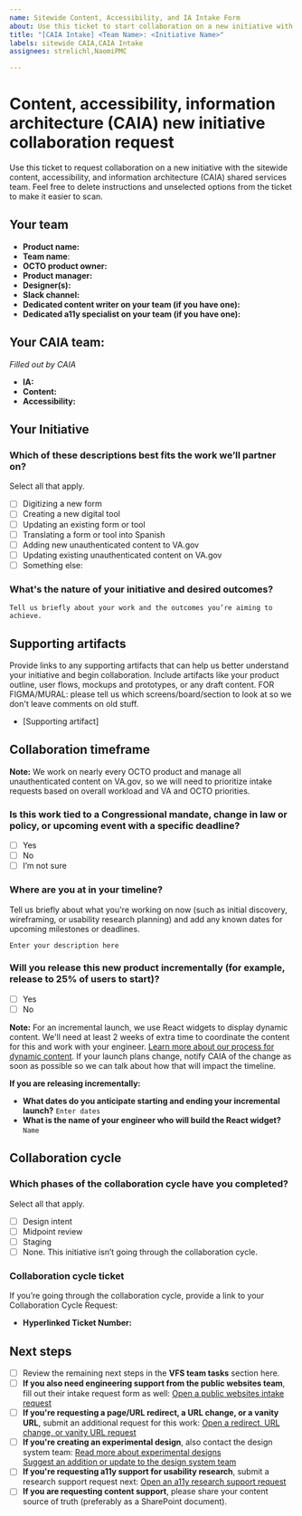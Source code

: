 ```yaml
---
name: Sitewide Content, Accessibility, and IA Intake Form
about: Use this ticket to start collaboration on a new initiative with the sitewide content, accessibility, and information architecture (CAIA)  team.
title: "[CAIA Intake] <Team Name>: <Initiative Name>"
labels: sitewide CAIA,CAIA Intake
assignees: strelichl,NaomiPMC

---
```

# Content, accessibility, information architecture (CAIA) new initiative collaboration request

Use this ticket to request collaboration on a new initiative with the sitewide content, accessibility, and information architecture (CAIA) shared services team. Feel free to delete instructions and unselected options from the ticket to make it easier to scan.

## Your team


- **Product name:**
- **Team name**:
- **OCTO product owner:** 
- **Product manager:** 
- **Designer(s):** 
- **Slack channel:** 
- **Dedicated content writer on your team (if you have one):** 
- **Dedicated a11y specialist on your team (if you have one):**

## Your CAIA team:
_Filled out by CAIA_
- **IA:** 
- **Content:** 
- **Accessibility:** 
 
## Your Initiative

### Which of these descriptions best fits the work we’ll partner on?
Select all that apply.
- [ ] Digitizing a new form
- [ ] Creating a new digital tool
- [ ] Updating an existing form or tool
- [ ] Translating a form or tool into Spanish
- [ ] Adding new unauthenticated content to VA.gov
- [ ] Updating existing unauthenticated content on VA.gov
- [ ] Something else:  

### What's the nature of your initiative and desired outcomes?
`Tell us briefly about your work and the outcomes you’re aiming to achieve.`

## Supporting artifacts
Provide links to any supporting artifacts that can help us better understand your initiative and begin collaboration. Include artifacts like your product outline, user flows, mockups and prototypes, or any draft content. FOR FIGMA/MURAL: please tell us which screens/board/section to look at so we don't leave comments on old stuff. 
- [Supporting artifact<name>]

## Collaboration timeframe

**Note:** We work on nearly every OCTO product and manage all unauthenticated content on VA.gov, so we will need to prioritize intake requests based on overall workload and VA and OCTO priorities.

### Is this work tied to a Congressional mandate, change in law or policy, or upcoming event with a specific deadline?
- [ ] Yes
- [ ] No
- [ ] I’m not sure

### Where are you at in your timeline?
Tell us briefly about what you're working on now (such as initial discovery, wireframing, or usability research planning) and add any known dates for upcoming milestones or deadlines.

`Enter your description here`

### Will you release this new product incrementally (for example, release to 25% of users to start)?

- [ ]  Yes
- [ ]  No
 
 **Note:** For an incremental launch, we use React widgets to display dynamic content. We'll need at least 2 weeks of extra time to coordinate the content for this and work with your engineer. [Learn more about our process for dynamic content](https://github.com/department-of-veterans-affairs/va.gov-team/blob/master/teams/vsa/teams/sitewide-content/processes/dynamic-content-process.md). If your launch plans change, notify CAIA of the change as soon as possible so we can talk about how that will impact the timeline.

**If you are releasing incrementally:**
- **What dates do you anticipate starting and ending your incremental launch?** `Enter dates`
- **What is the name of your engineer who will build the React widget?** `Name`

## Collaboration cycle 

### Which phases of the collaboration cycle have you completed?
Select all that apply.
- [ ] Design intent 
- [ ] Midpoint review 
- [ ] Staging 
- [ ] None. This initiative isn’t going through the collaboration cycle.

### Collaboration cycle ticket 

If you’re going through the collaboration cycle, provide a link to your Collaboration Cycle Request:
- **Hyperlinked Ticket Number:** 

## Next steps
- [ ] Review the remaining next steps in the **VFS team tasks** section here.
- [ ] **If you also need engineering support from the public websites team**, fill out their intake request form as well: [Open a public websites intake request](https://github.com/department-of-veterans-affairs/va.gov-team/issues/new?assignees=Public+Websites%2C+Sitewide+content&labels=vsa-public-websites%2C+vsa%2C+vsa-public-websites-intake%2C+sitewide-content%2C+needs-grooming&template=public-websites-intake.md&title=%3CType+of+Request%3E+from+%3CTeam%3E)
- [ ] **If you're requesting a page/URL redirect, a URL change, or a vanity URL**, submit an additional request for this work: [Open a redirect, URL change, or vanity URL request](https://github.com/department-of-veterans-affairs/va.gov-team/issues/new?assignees=jennymayoco%2C+kristinoletmuskat%2C+strelichl%2C+FranECross&labels=sitewide+CAIA%2C+Sitewide+IA%2C+Public+Websites%2C+VA.gov+frontend%2C+Redirect+request&projects=&template=redirect-request.md&title=Redirect+Request)
- [ ] **If you're creating an experimental design**, also contact the design system team: [Read more about experimental designs](https://design.va.gov/about/contributing-to-the-design-system/experimental-components-and-patterns#what-is-an-experimental-component-or-pattern?) <br> [Suggest an addition or update to the design system team](https://design.va.gov/about/contributing-to-the-design-system/suggest-an-addition-or-update)
- [ ] **If you're requesting a11y support for usability research**, submit a research support request next: [Open an a11y research support request](https://github.com/department-of-veterans-affairs/va.gov-team/issues/new?assignees=coforma-terry%2Cangelafowler82&labels=508%2FAccessibility%2C+sitewide+CAIA%2C+sitewide+accessibility%2C+CAIA-a11y-research&template=caia-a11y-research.yaml&title=%5BCAIA+A11y+Research%5D%3A+Team+name%2C+product+name)
- [ ] **If you are requesting content support**, please share your content source of truth (preferably as a SharePoint document).
